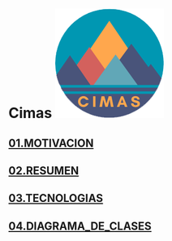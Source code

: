 # Cimas ![cimas.png](./cimas.png)

##  [01.MOTIVACION](01.MOTIVACION.md)
##  [02.RESUMEN](02.RESUMEN.md)
##  [03.TECNOLOGIAS](03.TECNOLOGIAS.md)
##  [04.DIAGRAMA_DE_CLASES](04.DIAGRAMA_CLASES.md)

